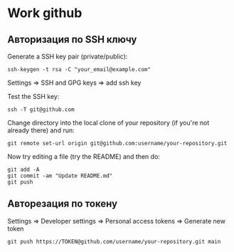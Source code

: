 # Work github

## Авторизация по SSH ключу

Generate a SSH key pair (private/public):  
```
ssh-keygen -t rsa -C "your_email@example.com"
```
Settings => SSH and GPG keys => add ssh key  

Test the SSH key:  
```
ssh -T git@github.com
```
Change directory into the local clone of your repository (if you're not already there) and run:  
```
git remote set-url origin git@github.com:username/your-repository.git
```
Now try editing a file (try the README) and then do:  
```
git add -A
git commit -am "Update README.md"
git push
```

## Авторезация по токену

Settings => Developer settings => Personal access tokens => Generate new token
```
git push https://TOKEN@github.com/username/your-repository.git main
```
